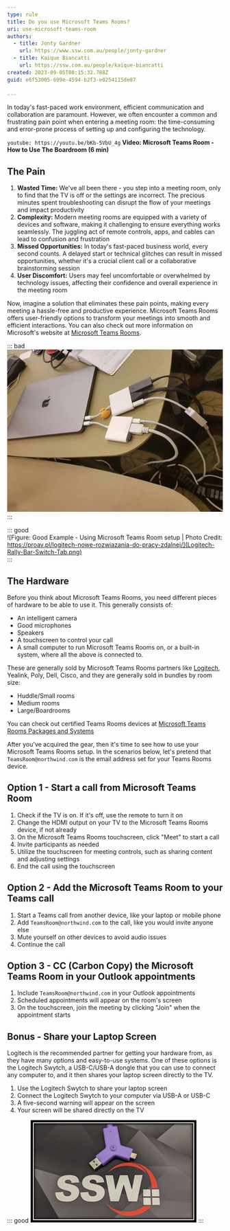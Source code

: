 ```yaml
---
type: rule
title: Do you use Microsoft Teams Rooms?
uri: use-microsoft-teams-room
authors:
  - title: Jonty Gardner
    url: https://www.ssw.com.au/people/jonty-gardner
  - title: Kaique Biancatti
    url: https://ssw.com.au/people/kaique-biancatti
created: 2023-09-05T08:15:32.788Z
guid: e6f53005-699e-4594-b2f3-e0254115de07

---
```


In today's fast-paced work environment, efficient communication and collaboration are paramount. However, we often encounter a common and frustrating pain point when entering a meeting room: the time-consuming and error-prone process of setting up and configuring the technology.

<!--endintro-->

`youtube: https://youtu.be/bKb-5VbU_4g`
**Video: Microsoft Teams Room - How to Use The Boardroom (6 min)**

## The Pain

1. **Wasted Time:** We've all been there - you step into a meeting room, only to find that the TV is off or the settings are incorrect. The precious minutes spent troubleshooting can disrupt the flow of your meetings and impact productivity
2. **Complexity:** Modern meeting rooms are equipped with a variety of devices and software, making it challenging to ensure everything works seamlessly. The juggling act of remote controls, apps, and cables can lead to confusion and frustration
3. **Missed Opportunities:** In today's fast-paced business world, every second counts. A delayed start or technical glitches can result in missed opportunities, whether it's a crucial client call or a collaborative brainstorming session
4. **User Discomfort:** Users may feel uncomfortable or overwhelmed by technology issues, affecting their confidence and overall experience in the meeting room

Now, imagine a solution that eliminates these pain points, making every meeting a hassle-free and productive experience. Microsoft Teams Rooms offers user-friendly options to transform your meetings into smooth and efficient interactions. You can also check out more information on Microsoft's website at [Microsoft Teams Rooms](https://www.microsoft.com/en-au/microsoft-teams/microsoft-teams-rooms).

::: bad  
![Figure: Bad Example - Cable adapter Hell](bad-example-too-many-cables.png)  
:::

::: good  
![Figure: Good Example - Using Microsoft Teams Room setup | Photo Credit: https://proav.pl/logitech-nowe-rozwiazania-do-pracy-zdalnej/](Logitech-Rally-Bar-Switch-Tab.png)  
:::

## The Hardware

Before you think about Microsoft Teams Rooms, you need different pieces of hardware to be able to use it. This generally consists of:

* An intelligent camera
* Good microphones
* Speakers
* A touchscreen to control your call
* A small computer to run Microsoft Teams Rooms on, or a built-in system, where all the above is connected to.

These are generally sold by Microsoft Teams Rooms partners like [Logitech](https://www.logitech.com/en-au/video-collaboration/partners/microsoft.html), Yealink, Poly, Dell, Cisco, and they are generally sold in bundles by room size:

* Huddle/Small rooms
* Medium rooms
* Large/Boardrooms

You can check out certified Teams Rooms devices at [Microsoft Teams Rooms Packages and Systems](https://www.microsoft.com/en-au/microsoft-teams/across-devices/devices/category/teams-rooms/20)

After you've acquired the gear, then it's time to see how to use your Microsoft Teams Rooms setup. In the scenarios below, let's pretend that `TeamsRoom@northwind.com` is the email address set for your Teams Rooms device.

## Option 1 - Start a call from Microsoft Teams Room

1. Check if the TV is on. If it's off, use the remote to turn it on
2. Change the HDMI output on your TV to the Microsoft Teams Rooms device, if not already
3. On the Microsoft Teams Rooms touchscreen, click "Meet" to start a call
4. Invite participants as needed
5. Utilize the touchscreen for meeting controls, such as sharing content and adjusting settings
6. End the call using the touchscreen

## Option 2 - Add the Microsoft Teams Room to your Teams call

1. Start a Teams call from another device, like your laptop or mobile phone
2. Add `TeamsRoom@northwind.com` to the call, like you would invite anyone else
3. Mute yourself on other devices to avoid audio issues
4. Continue the call

## Option 3 - CC (Carbon Copy) the  Microsoft Teams Room in your Outlook appointments

1. Include `TeamsRoom@northwind.com` in your Outlook appointments
2. Scheduled appointments will appear on the room's screen
3. On the touchscreen, join the meeting by clicking "Join" when the appointment starts

## Bonus - Share your Laptop Screen

Logitech is the recommended partner for getting your hardware from, as they have many options and easy-to-use systems. One of these options is the Logitech Swytch, a USB-C/USB-A dongle that you can use to connect any computer to, and it then shares your laptop screen directly to the TV.

1. Use the Logitech Swytch to share your laptop screen
2. Connect the Logitech Swytch to your computer via USB-A or USB-C
3. A five-second warning will appear on the screen
4. Your screen will be shared directly on the TV

::: good
![Figure: Good example - Using the Logitech Swytch to easily connect your laptop and go beyond Teams](logitechswytch.png)
:::
